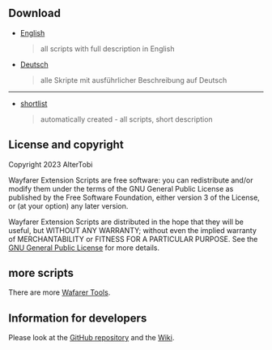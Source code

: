 ## Download
 
  * [English](english.html)
    > all scripts with full description in English
  * [Deutsch](deutsch.html)
    > alle Skripte mit ausführlicher Beschreibung auf Deutsch

---

  * [shortlist](shortlist.html)
    > automatically created - all scripts, short description

## License and copyright

Copyright 2023 AlterTobi

Wayfarer Extension Scripts are free software: you can redistribute and/or modify
them under the terms of the GNU General Public License as published by
the Free Software Foundation, either version 3 of the License, or
(at your option) any later version.

Wayfarer Extension Scripts are distributed in the hope that they will be useful,
but WITHOUT ANY WARRANTY; without even the implied warranty of
MERCHANTABILITY or FITNESS FOR A PARTICULAR PURPOSE. See the
[GNU General Public License](LICENSE.txt) for more details.


## more scripts

There are more [Wafarer Tools](https://wayfarer.tools).

## Information for developers

Please look at the [GitHub repository](https://github.com/AlterTobi/Wayfarer-Extension-Scripts) and the
[Wiki](https://github.com/AlterTobi/Wayfarer-Extension-Scripts/wiki/WFES-Base).